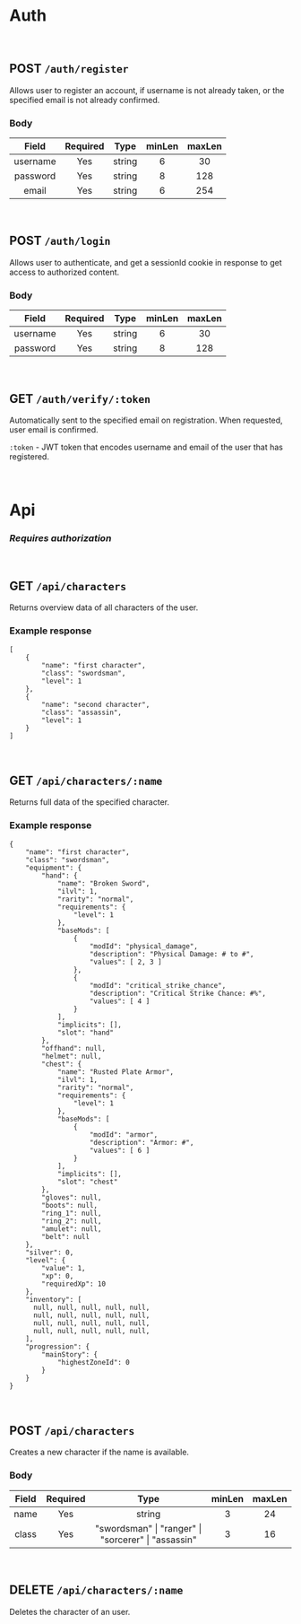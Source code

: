 # Auth

<br>

## POST `/auth/register`

Allows user to register an account, if username is not already taken, or the specified email is not already confirmed.

### Body

|  Field   | Required |  Type  | minLen | maxLen |
| :------: | :------: | :----: | :----: | :----: |
| username |   Yes    | string |   6    |   30   |
| password |   Yes    | string |   8    |  128   |
|  email   |   Yes    | string |   6    |  254   |

<br>

## POST `/auth/login`

Allows user to authenticate, and get a sessionId cookie in response to get access to authorized content.

### Body

|  Field   | Required |  Type  | minLen | maxLen |
| :------: | :------: | :----: | :----: | :----: |
| username |   Yes    | string |   6    |   30   |
| password |   Yes    | string |   8    |  128   |

<br>

## GET `/auth/verify/:token`

Automatically sent to the specified email on registration. When requested, user email is confirmed.

`:token` - JWT token that encodes username and email of the user that has registered.

<br>

# Api

### _Requires authorization_

<br>

## GET `/api/characters`

Returns overview data of all characters of the user.

### Example response

```
[
    {
        "name": "first character",
        "class": "swordsman",
        "level": 1
    },
    {
        "name": "second character",
        "class": "assassin",
        "level": 1
    }
]
```

<br>

## GET `/api/characters/:name`

Returns full data of the specified character.

### Example response

```
{
    "name": "first character",
    "class": "swordsman",
    "equipment": {
        "hand": {
            "name": "Broken Sword",
            "ilvl": 1,
            "rarity": "normal",
            "requirements": {
                "level": 1
            },
            "baseMods": [
                {
                    "modId": "physical_damage",
                    "description": "Physical Damage: # to #",
                    "values": [ 2, 3 ]
                },
                {
                    "modId": "critical_strike_chance",
                    "description": "Critical Strike Chance: #%",
                    "values": [ 4 ]
                }
            ],
            "implicits": [],
            "slot": "hand"
        },
        "offhand": null,
        "helmet": null,
        "chest": {
            "name": "Rusted Plate Armor",
            "ilvl": 1,
            "rarity": "normal",
            "requirements": {
                "level": 1
            },
            "baseMods": [
                {
                    "modId": "armor",
                    "description": "Armor: #",
                    "values": [ 6 ]
                }
            ],
            "implicits": [],
            "slot": "chest"
        },
        "gloves": null,
        "boots": null,
        "ring_1": null,
        "ring_2": null,
        "amulet": null,
        "belt": null
    },
    "silver": 0,
    "level": {
        "value": 1,
        "xp": 0,
        "requiredXp": 10
    },
    "inventory": [
      null, null, null, null, null,
      null, null, null, null, null,
      null, null, null, null, null,
      null, null, null, null, null,
    ],
    "progression": {
        "mainStory": {
            "highestZoneId": 0
        }
    }
}
```

<br>

## POST `/api/characters`

Creates a new character if the name is available.

### Body

| Field | Required |                        Type                         | minLen | maxLen |
| :---: | :------: | :-------------------------------------------------: | :----: | :----: |
| name  |   Yes    |                       string                        |   3    |   24   |
| class |   Yes    | "swordsman" \| "ranger" \| "sorcerer" \| "assassin" |   3    |   16   |

<br>

## DELETE `/api/characters/:name`

Deletes the character of an user.



